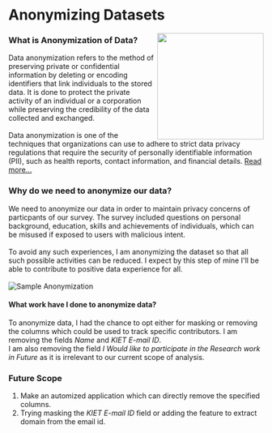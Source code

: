 # Anonymizing Datasets
<img src="https://user-images.githubusercontent.com/76547274/208484841-3c28bf04-82fc-4a9c-8d45-cf332224f743.jpg" height=210 align="right">

### What is Anonymization of Data?
Data anonymization refers to the method of preserving private or confidential information by deleting or encoding identifiers that link individuals to the stored data. It is done to protect the private activity of an individual or a corporation while preserving the credibility of the data collected and exchanged.<br>
<br>Data anonymization is one of the techniques that organizations can use to adhere to strict data privacy regulations that require the security of personally identifiable information (PII), such as health reports, contact information, and financial details. <a href="https://corporatefinanceinstitute.com/resources/business-intelligence/data-anonymization/">Read more...</a>
<br>
### Why do we need to anonymize our data?
We need to anonymize our data in order to maintain privacy concerns of particpants of our survey. The survey included questions on personal background, education, skills and achievements of individuals, which can be misused if exposed to users with malicious intent.<br>
<br>To avoid any such experiences, I am anonymizing the dataset so that all such possible activities can be reduced. I expect by this step of mine I'll be able to contribute to positive data experience for all.
<br><br>
<img src="https://user-images.githubusercontent.com/76547274/208498957-d9b73695-9aa6-466e-81b8-1da212d88bc9.png" alt="Sample Anonymization">


#### What work have I done to anonymize data?
To anonymize data, I had the chance to opt either for masking or removing the columns which could be used to track specific contributors. I am removing the fields *Name* and *KIET E-mail ID*.<br> I am also removing the field *I Would like to participate in the Research work in Future* as it is irrelevant to our current scope of analysis.
<br>
### Future Scope
1. Make an automized application which can directly remove the specified columns.
2. Trying masking the *KIET E-mail ID* field or adding the feature to extract domain from the email id.
